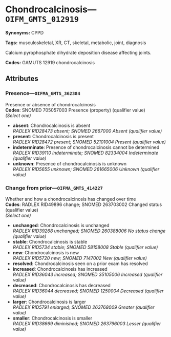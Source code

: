 # Chondrocalcinosis—`OIFM_GMTS_012919`

**Synonyms:** CPPD

**Tags:** musculoskeletal, XR, CT, skeletal, metabolic, joint, diagnosis

Calcium pyrophosphate dihydrate deposition disease affecting joints.

**Codes:** GAMUTS 12919 chondrocalcinosis

## Attributes

### Presence—`OIFMA_GMTS_362384`

Presence or absence of chondrocalcinosis  
**Codes**: SNOMED 705057003 Presence (property) (qualifier value)  
*(Select one)*

- **absent**: Chondrocalcinosis is absent  
_RADLEX RID28473 absent; SNOMED 2667000 Absent (qualifier value)_
- **present**: Chondrocalcinosis is present  
_RADLEX RID28472 present; SNOMED 52101004 Present (qualifier value)_
- **indeterminate**: Presence of chondrocalcinosis cannot be determined  
_RADLEX RID39110 indeterminate; SNOMED 82334004 Indeterminate (qualifier value)_
- **unknown**: Presence of chondrocalcinosis is unknown  
_RADLEX RID5655 unknown; SNOMED 261665006 Unknown (qualifier value)_

### Change from prior—`OIFMA_GMTS_414227`

Whether and how a chondrocalcinosis has changed over time  
**Codes**: RADLEX RID49896 change; SNOMED 263703002 Changed status (qualifier value)  
*(Select one)*

- **unchanged**: Chondrocalcinosis is unchanged  
_RADLEX RID39268 unchanged; SNOMED 260388006 No status change (qualifier value)_
- **stable**: Chondrocalcinosis is stable  
_RADLEX RID5734 stable; SNOMED 58158008 Stable (qualifier value)_
- **new**: Chondrocalcinosis is new  
_RADLEX RID5720 new; SNOMED 7147002 New (qualifier value)_
- **resolved**: Chondrocalcinosis seen on a prior exam has resolved  
- **increased**: Chondrocalcinosis has increased  
_RADLEX RID36043 increased; SNOMED 35105006 Increased (qualifier value)_
- **decreased**: Chondrocalcinosis has decreased  
_RADLEX RID36044 decreased; SNOMED 1250004 Decreased (qualifier value)_
- **larger**: Chondrocalcinosis is larger  
_RADLEX RID5791 enlarged; SNOMED 263768009 Greater (qualifier value)_
- **smaller**: Chondrocalcinosis is smaller  
_RADLEX RID38669 diminished; SNOMED 263796003 Lesser (qualifier value)_